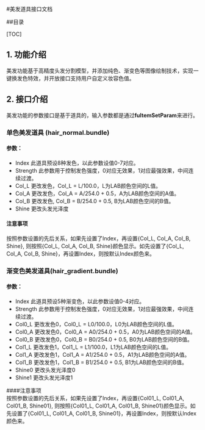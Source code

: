 #美发道具接口文档

##目录

[TOC]

## 1. 功能介绍
美发功能基于高精度头发分割模型，并添加纯色、渐变色等图像绘制技术，实现一键换发色特效，并开放接口支持用户自定义妆容色值。

## 2. 接口介绍
美发功能的参数接口是基于道具的，输入参数都是通过**fuItemSetParam**来进行。
### 单色美发道具 (hair_normal.bundle)

#### 参数：

- Index        此道具预设8种发色，以此参数设值0-7对应。
- Strength     此参数用于控制发色强度，0对应无效果，1对应最强效果，中间连续过渡。
- Col_L        更改发色，Col_L = L/100.0，L为LAB颜色空间的L值。
- Col_A        更改发色，Col_A = A/254.0 + 0.5，A为LAB颜色空间的A值。
- Col_B        更改发色, Col_B = B/254.0 + 0.5, B为LAB颜色空间的B值。
- Shine        更改头发光泽度

#### 注意事项  
按照参数设置的先后关系，如果先设置了Index，再设置{Col_L, Col_A, Col_B, Shine}, 则按照{Col_L, Col_A, Col_B, Shine}颜色显示。如先设置了{Col_L, Col_A, Col_B, Shine}，再设置Index，则按默认Index颜色来。



### 渐变色美发道具(hair_gradient.bundle)

#### 参数：

- Index       此道具预设5种渐变色，以此参数设值0-4对应。
- Strength    此参数用于控制发色强度，0对应无效果，1对应最强效果，中间连续过渡。
- Col0_L      更改发色0，Col0_L = L0/100.0，L0为LAB颜色空间的L值。
- Col0_A      更改发色0，Col0_A = A0/254.0 + 0.5，A0为LAB颜色空间的A值。
- Col0_B      更改发色0，Col0_B = B0/254.0 + 0.5, B0为LAB颜色空间的B值。
- Col1_L      更改发色1，Col1_L = L1/100.0，L1为LAB颜色空间的L值。
- Col1_A      更改发色1，Col1_A = A1/254.0 + 0.5，A1为LAB颜色空间的A值。
- Col1_B      更改发色1，Col1_B = B1/254.0 + 0.5, B1为LAB颜色空间的B值。
- Shine0      更改头发光泽度0
- Shine1      更改头发光泽度1

####注意事项  
按照参数设置的先后关系，如果先设置了Index，再设置{Col01_L, Col01_A, Col01_B, Shine01}, 则按照{Col01_L, Col01_A, Col01_B, Shine01}颜色显示。如先设置了{Col01_L, Col01_A, Col01_B, Shine01}，再设置Index，则按默认Index颜色来。